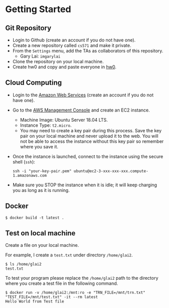 Getting Started
=====

## Git Repository

* Login to Github (create an account if you do not have one). 
* Create a new repository called `cs571` and make it private.
* From the `Settings` menu, add the TAs as collaborators of this repository.
  * Gary Lai: `imgarylai` 
* Clone the repository on your local machine.
* Create hw0 and copy and paste everyone in [hw0]().

## Cloud Computing

* Login to the [Amazon Web Services](https://aws.amazon.com) (create an account if you do not have one).
* Go to the [AWS Management Console](https://console.aws.amazon.com) and create an EC2 instance.
  * Machine Image: Ubuntu Server 18.04 LTS.
  * Instance Type: `t2.micro`.
  * You may need to create a key pair during this process. Save the key pair on your local machine and never upload it to the web. You will not be able to access the instance without this key pair so remember where you save it.
* Once the instance is launched, connect to the instance using the secure shell (`ssh`):

  ```
  ssh -i "your-key-pair.pem" ubuntu@ec2-3-xxx-xxx-xxx.compute-1.amazonaws.com
  ```
* Make sure you STOP the instance when it is idle; it will keep charging you as long as it is running.




## Docker



```
$ docker build -t latest . 
```

## Test on local machine

Create a file on your local machine. 

For example, I create a `test.txt` under directory `/home/glai2`.

```
$ ls /home/glai2
test.txt
``` 

To test your program please replace the `/home/glai2` path to the directory where you create a test file in the following command. 

```
$ docker run -v /home/glai2:/mnt:ro -e "TRN_FILE=/mnt/trn.txt" "TEST_FILE=/mnt/test.txt" -it --rm latest
Hello World from Test file
```